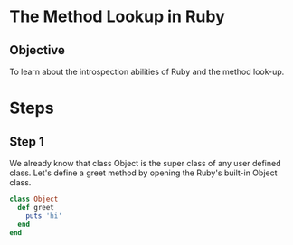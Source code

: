# The Method Lookup in Ruby

## Objective

To learn about the introspection abilities of Ruby and the method look-up.


# Steps

## Step 1

We already know that class Object is the super class of any user defined class. Let's define a greet method by opening the Ruby's built-in Object class.

```ruby
class Object
  def greet
    puts 'hi'
  end  
end
```










